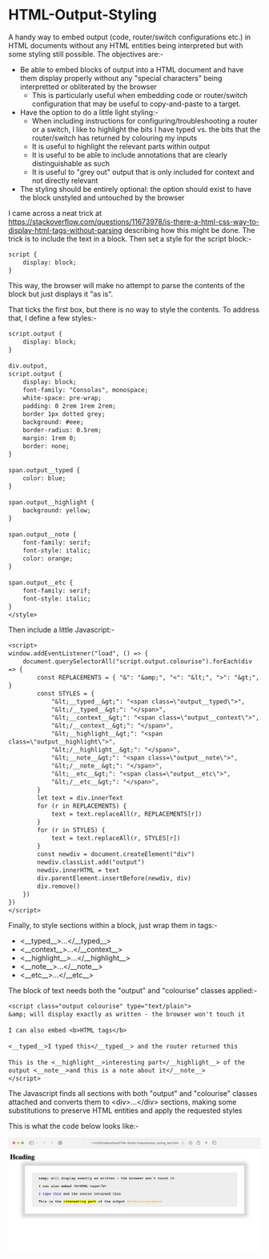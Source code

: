 # HTML-Output-Styling
A handy way to embed output (code, router/switch configurations etc.) in HTML documents without any HTML entities being interpreted but with some styling still possible.
The objectives are:-

- Be able to embed blocks of output into a HTML document and have them display properly without any "special characters" being interpretted or obliterated by the browser
  - This is particularly useful when embedding code or router/switch configuration that may be useful to copy-and-paste to a target.
- Have the option to do a little light styling:-
  - When including instructions for configuring/troubleshooting a router or a switch, I like to highlight the bits I have typed vs. the bits that the router/switch has returned by colouring my inputs
  - It is useful to highlight the relevant parts within output
  - It is useful to be able to include annotations that are clearly distinguishable as such
  - It is useful to "grey out" output that is only included for context and not directly relevant
- The styling should be entirely optional: the option should exist to have the block unstyled and untouched by the browser

I came across a neat trick at https://stackoverflow.com/questions/11673978/is-there-a-html-css-way-to-display-html-tags-without-parsing describing how this might be done. The trick is to include the text in a <script type="text/plain">...</script> block. Then set a style for the script block:-

```
script {
    display: block;
}
```
This way, the browser will make no attempt to parse the contents of the block but just displays it "as is".

That ticks the first box, but there is no way to style the contents. To address that, I define a few styles:-

```
script.output {
    display: block;
}

div.output,
script.output {
	display: block;
    font-family: "Consolas", monospace;
    white-space: pre-wrap;
	padding: 0 2rem 1rem 2rem;
	border 1px dotted grey;
	background: #eee;
	border-radius: 0.5rem;
	margin: 1rem 0;
	border: none;
}

span.output__typed {
    color: blue;
}

span.output__highlight {
    background: yellow;
}

span.output__note {
    font-family: serif;
	font-style: italic;
    color: orange;
}

span.output__etc {
    font-family: serif;
	font-style: italic;
}
</style>
```

Then include a little Javascript:-
```
<script>
window.addEventListener("load", () => {
    document.querySelectorAll("script.output.colourise").forEach(div => {
        const REPLACEMENTS = { "&": "&amp;", "<": "&lt;", ">": "&gt;", }
        const STYLES = {
            "&lt;__typed__&gt;": "<span class=\"output__typed\">",
            "&lt;/__typed__&gt;": "</span>",
            "&lt;__context__&gt;": "<span class=\"output__context\">",
            "&lt;/__context__&gt;": "</span>",
            "&lt;__highlight__&gt;": "<span class=\"output__highlight\">",
            "&lt;/__highlight__&gt;": "</span>",
            "&lt;__note__&gt;": "<span class=\"output__note\">",
            "&lt;/__note__&gt;": "</span>",
            "&lt;__etc__&gt;": "<span class=\"output__etc\">",
            "&lt;/__etc__&gt;": "</span>",
        }
        let text = div.innerText
        for (r in REPLACEMENTS) {
            text = text.replaceAll(r, REPLACEMENTS[r])
        }
        for (r in STYLES) {
            text = text.replaceAll(r, STYLES[r])
        }
        const newdiv = document.createElement("div")
        newdiv.classList.add("output")
        newdiv.innerHTML = text
        div.parentElement.insertBefore(newdiv, div)
        div.remove()
    })
})
</script>
```
Finally, to style sections within a block, just wrap them in tags:-
- <\_\_typed\_\_>...</\_\_typed\_\_>
- <\_\_context\_\_>...</\_\_context\_\_>
- <\_\_highlight__>...</__highlight\_\_>
- <\_\_note\_\_>...</\_\_note\_\_>
- <\_\_etc\_\_>...</__etc\_\_>

The block of text needs both the "output" and "colourise" classes applied:-

```
<script class="output colourise" type="text/plain">
&amp; will display exactly as written - the browser won't touch it

I can also embed <b>HTML tags</b> 

<__typed__>I typed this</__typed__> and the router returned this

This is the <__highlight__>interesting part</__highlight__> of the output <__note__>and this is a note about it</__note__>
</script>
```

The Javascript finds all <script>...</script> sections with both "output" and "colourise" classes attached and converts them to \<div\>...\</div\> sections, making some substitutions to preserve HTML entities and apply the requested styles

This is what the code below looks like:-

![Sample Image](sample.png)

